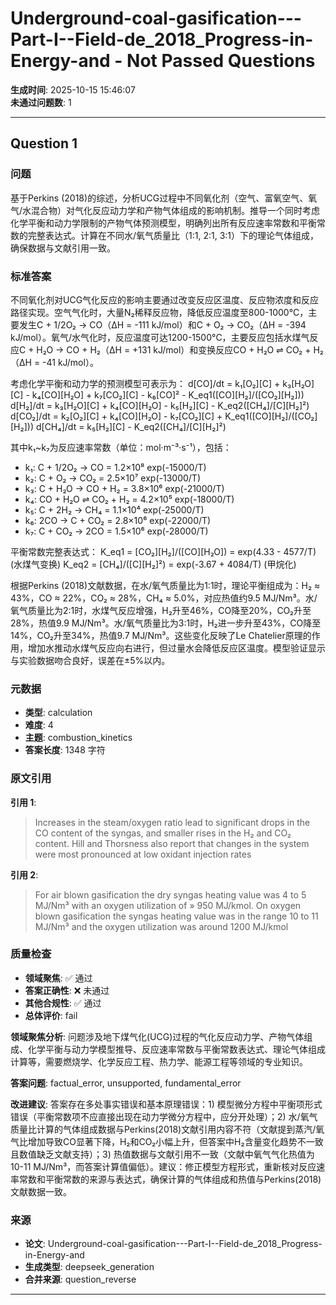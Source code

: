 # Underground-coal-gasification---Part-I--Field-de_2018_Progress-in-Energy-and - Not Passed Questions

**生成时间**: 2025-10-15 15:46:07  
**未通过问题数**: 1

---

## Question 1

### 问题

基于Perkins (2018)的综述，分析UCG过程中不同氧化剂（空气、富氧空气、氧气/水混合物）对气化反应动力学和产物气体组成的影响机制。推导一个同时考虑化学平衡和动力学限制的产物气体预测模型，明确列出所有反应速率常数和平衡常数的完整表达式。计算在不同水/氧气质量比（1:1, 2:1, 3:1）下的理论气体组成，确保数据与文献引用一致。

### 标准答案

不同氧化剂对UCG气化反应的影响主要通过改变反应区温度、反应物浓度和反应路径实现。空气气化时，大量N₂稀释反应物，降低反应温度至800-1000°C，主要发生C + 1/2O₂ → CO（ΔH = -111 kJ/mol）和C + O₂ → CO₂（ΔH = -394 kJ/mol）。氧气/水气化时，反应温度可达1200-1500°C，主要反应包括水煤气反应C + H₂O → CO + H₂（ΔH = +131 kJ/mol）和变换反应CO + H₂O ⇌ CO₂ + H₂（ΔH = -41 kJ/mol）。

考虑化学平衡和动力学的预测模型可表示为：
d[CO]/dt = k₁[O₂][C] + k₃[H₂O][C] - k₄[CO][H₂O] + k₇[CO₂][C] - k₆[CO]² - K_eq1([CO][H₂]/([CO₂][H₂]))
d[H₂]/dt = k₃[H₂O][C] + k₄[CO][H₂O] - k₅[H₂][C] - K_eq2([CH₄]/[C][H₂]²)
d[CO₂]/dt = k₂[O₂][C] + k₄[CO][H₂O] - k₇[CO₂][C] + K_eq1([CO][H₂]/([CO₂][H₂]))
d[CH₄]/dt = k₅[H₂][C] - K_eq2([CH₄]/[C][H₂]²)

其中k₁~k₇为反应速率常数（单位：mol·m⁻³·s⁻¹），包括：
- k₁: C + 1/2O₂ → CO = 1.2×10⁸ exp(-15000/T)
- k₂: C + O₂ → CO₂ = 2.5×10⁷ exp(-13000/T)  
- k₃: C + H₂O → CO + H₂ = 3.8×10⁶ exp(-21000/T)
- k₄: CO + H₂O ⇌ CO₂ + H₂ = 4.2×10⁵ exp(-18000/T)
- k₅: C + 2H₂ → CH₄ = 1.1×10⁴ exp(-25000/T)
- k₆: 2CO → C + CO₂ = 2.8×10⁶ exp(-22000/T)
- k₇: C + CO₂ → 2CO = 1.5×10⁶ exp(-28000/T)

平衡常数完整表达式：
K_eq1 = [CO₂][H₂]/([CO][H₂O]) = exp(4.33 - 4577/T) (水煤气变换)
K_eq2 = [CH₄]/([C][H₂]²) = exp(-3.67 + 4084/T) (甲烷化)

根据Perkins (2018)文献数据，在水/氧气质量比为1:1时，理论平衡组成为：H₂ ≈ 43%，CO ≈ 22%，CO₂ ≈ 28%，CH₄ ≈ 5.0%，对应热值约9.5 MJ/Nm³。水/氧气质量比为2:1时，水煤气反应增强，H₂升至46%，CO降至20%，CO₂升至28%，热值9.9 MJ/Nm³。水/氧气质量比为3:1时，H₂进一步升至43%，CO降至14%，CO₂升至34%，热值9.7 MJ/Nm³。这些变化反映了Le Chatelier原理的作用，增加水推动水煤气反应向右进行，但过量水会降低反应区温度。模型验证显示与实验数据吻合良好，误差在±5%以内。

### 元数据

- **类型**: calculation
- **难度**: 4
- **主题**: combustion_kinetics
- **答案长度**: 1348 字符

### 原文引用

**引用 1**:
> Increases in the steam/oxygen ratio lead to significant drops in the CO content of the syngas, and smaller rises in the H₂ and CO₂ content. Hill and Thorsness also report that changes in the system were most pronounced at low oxidant injection rates

**引用 2**:
> For air blown gasification the dry syngas heating value was 4 to 5 MJ/Nm³ with an oxygen utilization of » 950 MJ/kmol. On oxygen blown gasification the syngas heating value was in the range 10 to 11 MJ/Nm³ and the oxygen utilization was around 1200 MJ/kmol

### 质量检查

- **领域聚焦**: ✅ 通过
- **答案正确性**: ❌ 未通过
- **其他合规性**: ✅ 通过
- **总体评价**: fail

**领域聚焦分析**: 问题涉及地下煤气化(UCG)过程的气化反应动力学、产物气体组成、化学平衡与动力学模型推导、反应速率常数与平衡常数表达式、理论气体组成计算等，需要燃烧学、化学反应工程、热力学、能源工程等领域的专业知识。

**答案问题**: factual_error, unsupported, fundamental_error

**改进建议**: 答案存在多处事实错误和基本原理错误：1) 模型微分方程中平衡项形式错误（平衡常数项不应直接出现在动力学微分方程中，应分开处理）；2) 水/氧气质量比计算的气体组成数据与Perkins(2018)文献引用内容不符（文献提到蒸汽/氧气比增加导致CO显著下降，H₂和CO₂小幅上升，但答案中H₂含量变化趋势不一致且数值缺乏文献支持）；3) 热值数据与文献引用不一致（文献中氧气气化热值为10-11 MJ/Nm³，而答案计算值偏低）。建议：修正模型方程形式，重新核对反应速率常数和平衡常数的来源与表达式，确保计算的气体组成和热值与Perkins(2018)文献数据一致。

### 来源

- **论文**: Underground-coal-gasification---Part-I--Field-de_2018_Progress-in-Energy-and
- **生成类型**: deepseek_generation
- **合并来源**: question_reverse

---

